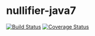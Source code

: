 # nullifier-java7

[![Build Status](https://travis-ci.org/ikysil/nullifier-java7.svg?branch=master)](https://travis-ci.org/ikysil/nullifier-java7)
[![Coverage Status](https://coveralls.io/repos/github/ikysil/nullifier-java7/badge.svg?branch=master)](https://coveralls.io/github/ikysil/nullifier-java7?branch=master)
